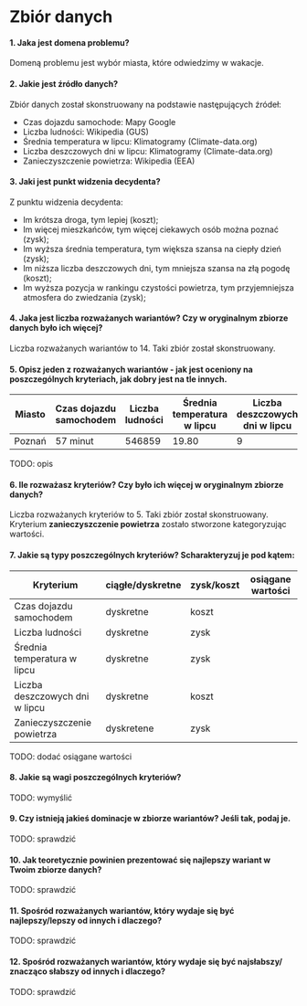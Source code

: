 # Zbiór danych
#### 1. Jaka jest domena problemu?
Domeną problemu jest wybór miasta, które odwiedzimy w wakacje.
#### 2. Jakie jest źródło danych?
Zbiór danych został skonstruowany na podstawie następujących źródeł:
* Czas dojazdu samochode:   Mapy Google
* Liczba ludności:  Wikipedia (GUS)
* Średnia temperatura w lipcu:  Klimatogramy (Climate-data.org)
* Liczba deszczowych dni w lipcu:   Klimatogramy (Climate-data.org)
* Zanieczyszczenie powietrza:   Wikipedia (EEA)

#### 3. Jaki jest punkt widzenia decydenta?

Z punktu widzenia decydenta:
- Im krótsza droga, tym lepiej (koszt);
- Im więcej mieszkańców, tym więcej ciekawych osób można poznać (zysk);
- Im wyższa średnia temperatura, tym większa szansa na ciepły dzień (zysk);
- Im niższa liczba deszczowych dni, tym mniejsza szansa na złą pogodę (koszt);
- Im wyższa pozycja w rankingu czystości powietrza, tym przyjemniejsza atmosfera do zwiedzania (zysk);

#### 4. Jaka jest liczba rozważanych wariantów? Czy w oryginalnym zbiorze danych było ich więcej?

Liczba rozważanych wariantów to 14. Taki zbiór został skonstruowany.

#### 5. Opisz jeden z rozważanych wariantów - jak jest oceniony na poszczególnych kryteriach, jak dobry jest na tle innych.

|Miasto| Czas dojazdu samochodem | Liczba ludności| Średnia temperatura w lipcu| Liczba deszczowych dni w lipcu| Zanieczyszczenia powietrza |
|--|-----------|------------|-------------|--------|------------------|
|Poznań| 57 minut  | 546859     | 19.80       | 9      | 5              |

TODO: opis

#### 6. Ile rozważasz kryteriów? Czy było ich więcej w oryginalnym zbiorze danych?

Liczba rozważanych kryteriów to 5. Taki zbiór został skonstruowany. Kryterium __zanieczyszczenie powietrza__ zostało stworzone kategoryzując wartości.

#### 7. Jakie są typy poszczególnych kryteriów? Scharakteryzuj je pod kątem:

|Kryterium|ciągłe/dyskretne|zysk/koszt | osiągane wartości|
|--|--|--|--|
|Czas dojazdu samochodem | dyskretne | koszt | | 
| Liczba ludności |dyskretne| zysk | | 
| Średnia temperatura w lipcu | dyskretne | zysk | |
| Liczba deszczowych dni w lipcu | dyskretne | koszt | |
| Zanieczyszczenie powietrza | dyskretene | zysk | |

TODO: dodać osiągane wartości

#### 8. Jakie są wagi poszczególnych kryteriów?

TODO: wymyślić

#### 9. Czy istnieją jakieś dominacje w zbiorze wariantów? Jeśli tak, podaj je.

TODO: sprawdzić

#### 10. Jak teoretycznie powinien prezentować się najlepszy wariant w Twoim zbiorze danych?

TODO: sprawdzić 

#### 11. Spośród rozważanych wariantów, który wydaje się być najlepszy/lepszy od innych i dlaczego?

TODO: sprawdzić 

#### 12. Spośród rozważanych wariantów, który wydaje się być najsłabszy/ znacząco słabszy od innych i dlaczego?

TODO: sprawdzić 